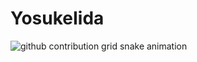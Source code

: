 # YosukeIida
<picture>  <source media="(prefers-color-scheme: dark)" srcset="<https://raw.githubusercontent.com/obregonia1/obregonia1/master/img/snake-dark.svg>">  <source media="(prefers-color-scheme: light)" srcset="<https://raw.githubusercontent.com/obregonia1/obregonia1/master/img/snake.svg>">  <img alt="github contribution grid snake animation" src="<https://raw.githubusercontent.com/obregonia1/obregonia1/master/img/snake.svg>"></picture>
